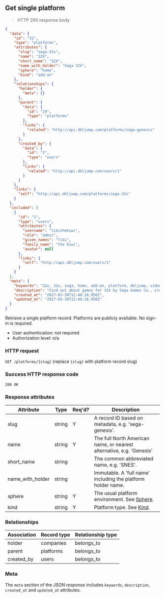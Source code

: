 ## <a name="platforms_show"></a>Get single platform

> HTTP 200 response body

```JSON
{
  "data": {
    "id": "31",
    "type": "platforms",
    "attributes": {
      "slug": "sega-32x",
      "name": "32X",
      "short_name": "32X",
      "name_with_holder": "Sega 32X",
      "sphere": "home",
      "kind": "add-on"
    },
    "relationships": {
      "holder": {
        "meta": {}
      },
      "parent": {
        "data": {
          "id": "29",
          "type": "platforms"
        },
        "links": {
          "related": "http://api.dbljump.com/platforms/sega-genesis"
        }
      },
      "created_by": {
        "data": {
          "id": "1",
          "type": "users"
        },
        "links": {
          "related": "http://api.dbljump.com/users/1"
        }
      }
    },
    "links": {
      "self": "http://api.dbljump.com/platforms/sega-32x"
    }
  },
  "included": [
    {
      "id": "1",
      "type": "users",
      "attributes": {
        "username": "tikithekiwi",
        "role": "admin",
        "given_names": "Tiki",
        "family_name": "the Kiwi",
        "avatar": null
      },
      "links": {
        "self": "http://api.dbljump.com/users/1"
      }
    }
  ],
  "meta": {
    "keywords": "32x, 32x, sega, home, add-on, platform, dbljump, video games, pc games, gaming",
    "description": "Find out about games for 32X by Sega Games Co., Ltd. at Dbljump, the video game reference.",
    "created_at": "2017-03-30T12:40:16.950Z",
    "updated_at": "2017-03-30T12:40:16.950Z"
  }
}
```

Retrieve a single platform record. Platforms are publicly available. No sign-in is required.

* User authentication: not required
* Authorization level: n/a

### HTTP request

`GET /platforms/{slug}` (replace `{slug}` with platform record slug)

### Success HTTP response code

`200 OK`

### <a name="platform_response_attrs"></a>Response attributes

Attribute | Type | Req'd? | Description
--------- | ---- | ------ | -----------
slug | string | Y | A record ID based on metadata, e.g. 'sega-genesis'.
name | string | Y | The full North American name, or nearest alternative, e.g. 'Genesis'
short_name | string | | The common abbreviated name, e.g. 'SNES'.
name_with_holder | string | | Immutable. A 'full name' including the platform holder name.
sphere | string | Y | The usual platform environment. See [Sphere](#platforms_sphere).
kind | string | Y | Platform type. See [Kind](#platforms_kind).

### Relationships

Association | Record type | Relationship type
------------ | ---------- | -----------------
holder | companies | belongs_to
parent | platforms | belongs_to
created_by | users | belongs_to

### Meta

The `meta` section of the JSON response includes `keywords`, `description`, `created_at` and `updated_at` attributes.

